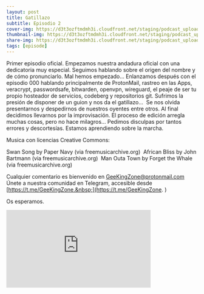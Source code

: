 ```yaml
---
layout: post
title: Gatillazo
subtitle: Episodio 2
cover-img: https://d3t3ozftmdmh3i.cloudfront.net/staging/podcast_uploaded_episode/14743809/14743809-1696170230537-432e1daad96a9.jpg
thumbnail-img: https://d3t3ozftmdmh3i.cloudfront.net/staging/podcast_uploaded_episode/14743809/14743809-1696170230537-432e1daad96a9.jpg
share-img: https://d3t3ozftmdmh3i.cloudfront.net/staging/podcast_uploaded_episode/14743809/14743809-1696170230537-432e1daad96a9.jpg
tags: [episode]
---
```


Primer episodio oficial.
Empezamos nuestra andadura oficial con una dedicatoria muy especial.
Seguimos hablando sobre el origen del nombre y de cómo pronunciarlo. Mal hemos empezado… Enlanzamos después con el episodio 000 hablando principalmente de ProtonMail, rastreo en las Apps, veracrypt, passwordsafe, bitwarden, openvpn, wireguard, el peaje de ser tu propio hosteador de servicios, codeberg y repositorios git.
Sufrimos la presión de disponer de un guion y nos da el gatillazo… &nbsp;Se nos olvida presentarnos y despedirnos de nuestros oyentes entre otros. Al final decidimos llevarnos por la improvisación. El proceso de edición arregla muchas cosas, pero no hace milagros...
Pedimos disculpas por tantos errores y descortesías. Estamos aprendiendo sobre la marcha.

Musica con licencias Creative Commons:

 Swan Song by Paper Navy (via freemusicarchive.org)&nbsp;
 African Bliss by John Bartmann (via freemusicarchive.org)&nbsp;
 Man Outa Town by Forget the Whale (via freemusicarchive.org)

Cualquier comentario es bienvenido en GeeKingZone@protonmail.com
Únete a nuestra comunidad en Telegram, accesible desde [https://t.me/GeeKingZone.&nbsp;](https://t.me/GeeKingZone.&nbsp;)

Os esperamos.
<iframe src='https://podcasters.spotify.com/pod/show/geekingzone/embed/episodes/Gatillazo-e10ehtp' height='204px' width='380px' frameborder='0' scrolling='no'></iframe>